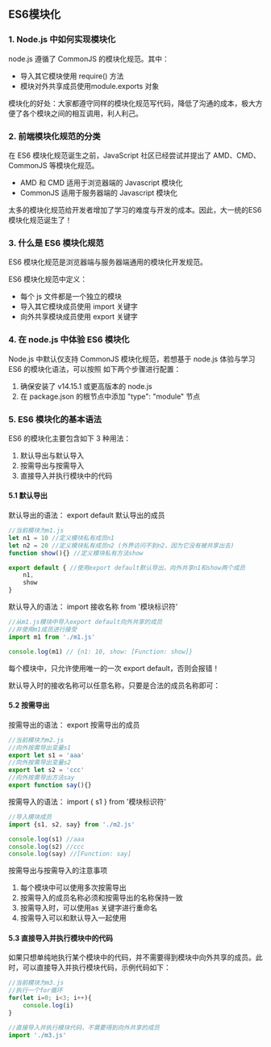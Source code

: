 ## ES6模块化

### 1. Node.js 中如何实现模块化

node.js 遵循了 CommonJS 的模块化规范。其中：

- 导入其它模块使用 require() 方法
- 模块对外共享成员使用module.exports 对象

模块化的好处：大家都遵守同样的模块化规范写代码，降低了沟通的成本，极大方便了各个模块之间的相互调用，利人利己。

### 2. 前端模块化规范的分类

在 ES6 模块化规范诞生之前，JavaScript 社区已经尝试并提出了 AMD、CMD、CommonJS 等模块化规范。

- AMD 和 CMD 适用于浏览器端的 Javascript 模块化
- CommonJS 适用于服务器端的 Javascript 模块化

太多的模块化规范给开发者增加了学习的难度与开发的成本。因此，大一统的ES6 模块化规范诞生了！

### 3. 什么是 ES6 模块化规范

ES6 模块化规范是浏览器端与服务器端通用的模块化开发规范。

ES6 模块化规范中定义：

- 每个 js 文件都是一个独立的模块
- 导入其它模块成员使用 import 关键字
- 向外共享模块成员使用 export 关键字

### 4. 在 node.js 中体验 ES6 模块化

Node.js 中默认仅支持 CommonJS 模块化规范，若想基于 node.js 体验与学习 ES6 的模块化语法，可以按照
如下两个步骤进行配置：

1. 确保安装了 v14.15.1 或更高版本的 node.js
2. 在 package.json 的根节点中添加 "type": "module" 节点

### 5. ES6 模块化的基本语法

ES6 的模块化主要包含如下 3 种用法：

1. 默认导出与默认导入
2. 按需导出与按需导入
3. 直接导入并执行模块中的代码

#### 5.1 默认导出

默认导出的语法： export default 默认导出的成员

```javascript
//当前模块为m1.js
let n1 = 10 //定义模块私有成员n1
let n2 = 20 //定义模块私有成员n2 (外界访问不到n2，因为它没有被共享出去)
function show(){} //定义模块私有方法show

export default { //使用export default默认导出，向外共享n1和show两个成员
    n1,
    show
}
```

默认导入的语法： import 接收名称 from '模块标识符'

```javascript
//从m1.js模块中导入export default向外共享的成员
//并使用m1成员进行接受
import m1 from './m1.js'

console.log(m1) // {n1: 10, show: [Function: show]}
```

每个模块中，只允许使用唯一的一次 export default，否则会报错！

默认导入时的接收名称可以任意名称，只要是合法的成员名称即可：

#### 5.2 按需导出

按需导出的语法： export 按需导出的成员

```javascript
//当前模块为m2.js
//向外按需导出变量s1
export let s1 = 'aaa'
//向外按需导出变量s2
export let s2 = 'ccc'
//向外按需导出方法say
export function say(){}
```

按需导入的语法： import { s1 } from '模块标识符'

```javascript
//导入模块成员
import {s1, s2, say} from './m2.js'

console.log(s1) //aaa
console.log(s2) //ccc
console.log(say) //[Function: say]
```

按需导出与按需导入的注意事项

1. 每个模块中可以使用多次按需导出
2. 按需导入的成员名称必须和按需导出的名称保持一致
3. 按需导入时，可以使用as 关键字进行重命名
4.  按需导入可以和默认导入一起使用

#### 5.3 直接导入并执行模块中的代码

如果只想单纯地执行某个模块中的代码，并不需要得到模块中向外共享的成员。此时，可以直接导入并执行模块代码，示例代码如下：

```javascript
//当前模块为m3.js
//执行一个for循环
for(let i=0; i<3; i++){
    console.log(i)
}
```

```javascript
//直接导入并执行模块代码，不需要得到向外共享的成员
import './m3.js'
```

